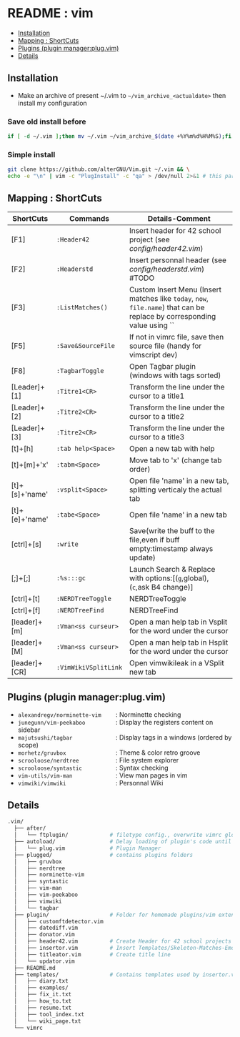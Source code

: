# README : vim

* [Installation](#installation)
* [Mapping : ShortCuts](#mapping--shortcuts)
* [Plugins (plugin manager:plug.vim)](#plugins-plugin-managerplugvim)
* [Details](#details)

## Installation
- Make an archive of present ~/.vim to `~/vim_archive_<actualdate>` then install my configuration

### Save old install before
```bash
if [ -d ~/.vim ];then mv ~/.vim ~/vim_archive_$(date +%Y%m%d%H%M%S);fi
```
### Simple install
```bash
git clone https://github.com/alterGNU/Vim.git ~/.vim && \
echo -e "\n" | vim -c "PlugInstall" -c "qa" > /dev/null 2>&1 # this part install plugins silently
```

## Mapping : ShortCuts
| ShortCuts      | Commands               | Details-Comment                                                                                                          |
| -------------  | ---------------------- | ------------------------------------------------------------------------------------------------------------------------ |
| [F1]           | `:Header42`            | Insert header for 42 school project (see *config/header42.vim*)                                                          |
| [F2]           | `:Headerstd`           | Insert personnal header (see *config/headerstd.vim*) #TODO                                                               |
| [F3]           | `:ListMatches()`       | Custom Insert Menu (Insert matches like `today`, `now`, `file.name`) that can be replace by corresponding value using `` |
| [F5]           | `:Save&SourceFile`     | If not in vimrc file, save then source file (handy for vimscript dev)                                                    |
| [F8]           | `:TagbarToggle`        | Open Tagbar plugin (windows with tags sorted)                                                                            |
| [Leader]+[1]   | `:Titre1<CR>`          | Transform the line under the cursor to a title1                                                                          |
| [Leader]+[2]   | `:Titre2<CR>`          | Transform the line under the cursor to a title2                                                                          |
| [Leader]+[3]   | `:Titre2<CR>`          | Transform the line under the cursor to a title3                                                                          |
| [t]+[h]        | `:tab help<Space>`     | Open a new tab with help                                                                                                 |
| [t]+[m]+'x'    | `:tabm<Space>    `     | Move tab to 'x' (change tab order)                                                                                       |
| [t]+[s]+'name' | `:vsplit<Space>  `     | Open file 'name' in a new tab, splitting verticaly the actual tab                                                        |
| [t]+[e]+'name' | `:tabe<Space>    `     | Open file 'name' in a new tab                                                                                            |
| [ctrl]+[s]     | `:write`               | Save(write the buff to the file,even if buff empty:timestamp always update)                                              |
| [;]+[;]        | `:%s:::gc`             | Launch Search & Replace with options:[(`g`,global), (`c`,ask B4 change)]                                                 |
| [ctrl]+[t]     | `:NERDTreeToggle`      | NERDTreeToggle                                                                                                           |
| [ctrl]+[f]     | `:NERDTreeFind`        | NERDTreeFind                                                                                                             |
| [leader]+[m]   | `:Vman<ss curseur>`    | Open a man help tab in Vsplit for the word under the cursor                                                              |
| [leader]+[M]   | `:Vman<ss curseur>`    | Open a man help tab in Hsplit for the word under the cursor                                                              |
| [leader]+[CR]  | `:VimWikiVSplitLink`   | Open vimwikileak in a VSplit new tab                                                                                     |

## Plugins (plugin manager:plug.vim)
- `alexandregv/norminette-vim    ` : Norminette checking
- `junegunn/vim-peekaboo         ` : Display the registers content on sidebar
- `majutsushi/tagbar             ` : Display tags in a windows (ordered by scope)
- `morhetz/gruvbox               ` : Theme & color retro groove
- `scrooloose/nerdtree           ` : File system explorer
- `scrooloose/syntastic          ` : Syntax checking
- `vim-utils/vim-man             ` : View man pages in vim
- `vimwiki/vimwiki               ` : Personnal Wiki

## Details
```bash
.vim/
  ├── after/
  │   └── ftplugin/             # filetype config., overwrite vimrc global config.
  ├── autoload/                 # Delay loading of plugin's code until it's actually needed
  │   └── plug.vim              # Plugin Manager
  ├── plugged/                  # contains plugins folders
  │   ├── gruvbox
  │   ├── nerdtree
  │   ├── norminette-vim
  │   ├── syntastic
  │   ├── vim-man
  │   ├── vim-peekaboo
  │   ├── vimwiki
  │   └── tagbar
  ├── plugin/                   # Folder for homemade plugins/vim extensions
  │   ├── customftdetector.vim
  │   ├── datediff.vim
  │   ├── donator.vim
  │   ├── header42.vim          # Create Header for 42 school projects
  │   ├── insertor.vim          # Insert Templates/Skeleton-Matches-Emojis
  │   ├── titleator.vim         # Create title line
  │   └── updator.vim
  ├── README.md
  ├── templates/                # Contains templates used by insertor.vim
  │   ├── diary.txt
  │   ├── examples/
  │   ├── fix_it.txt
  │   ├── how_to.txt
  │   ├── resume.txt
  │   ├── tool_index.txt
  │   └── wiki_page.txt
  └── vimrc
```
